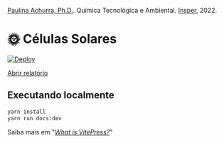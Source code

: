 [Paulina Achurra, Ph.D.](http://lattes.cnpq.br/8604197623762869). Química Tecnológica e Ambiental. [Insper](https://github.com/Insper), 2022.

# 🌞 Células Solares

[![Deploy](https://github.com/FelixLuciano/celulas-solares/actions/workflows/deploy.yml/badge.svg)](https://github.com/FelixLuciano/celulas-solares/actions/workflows/deploy.yml)

[Abrir relatório](https://github.lucianofelix.com.br/celulas-solares/)

## Executando localmente

```bash
yarn install
yarn run docs:dev
```

Saiba mais em "[*What is VitePress?*](https://vitepress.vuejs.org/guide/what-is-vitepress)"
